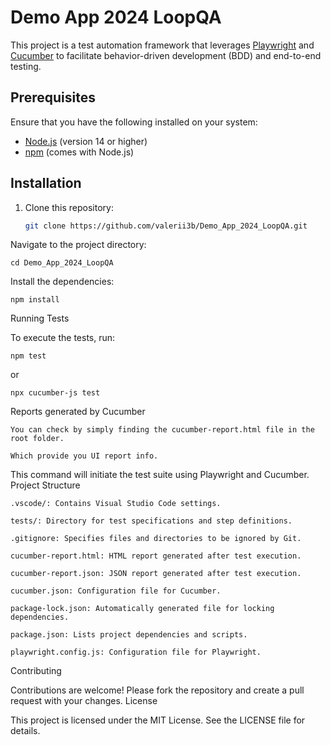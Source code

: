 # Demo App 2024 LoopQA

This project is a test automation framework that leverages [Playwright](https://playwright.dev/) and [Cucumber](https://cucumber.io/) to facilitate behavior-driven development (BDD) and end-to-end testing.

## Prerequisites

Ensure that you have the following installed on your system:

- [Node.js](https://nodejs.org/) (version 14 or higher)
- [npm](https://www.npmjs.com/) (comes with Node.js)

## Installation

1. Clone this repository:

   ```bash
   git clone https://github.com/valerii3b/Demo_App_2024_LoopQA.git

Navigate to the project directory:

    cd Demo_App_2024_LoopQA

Install the dependencies:

    npm install

Running Tests

To execute the tests, run:

    npm test

  or

    npx cucumber-js test

Reports generated by Cucumber

    You can check by simply finding the cucumber-report.html file in the root folder.

    Which provide you UI report info.

This command will initiate the test suite using Playwright and Cucumber.
Project Structure

    .vscode/: Contains Visual Studio Code settings.
    
    tests/: Directory for test specifications and step definitions.
    
    .gitignore: Specifies files and directories to be ignored by Git.
    
    cucumber-report.html: HTML report generated after test execution.
    
    cucumber-report.json: JSON report generated after test execution.
    
    cucumber.json: Configuration file for Cucumber.
    
    package-lock.json: Automatically generated file for locking dependencies.
    
    package.json: Lists project dependencies and scripts.
    
    playwright.config.js: Configuration file for Playwright.
    

Contributing

Contributions are welcome! Please fork the repository and create a pull request with your changes.
License

This project is licensed under the MIT License. See the LICENSE file for details.
